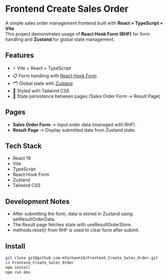 # Frontend Create Sales Order

A simple sales order management frontend built with **React + TypeScript + Vite**.  
This project demonstrates usage of **React Hook Form (RHF)** for form handling and **Zustand** for global state management.

## Features
- ⚡️ Vite + React + TypeScript
- 📋 Form handling with [React Hook Form](https://react-hook-form.com/)
- 🗂️ Global state with [Zustand](https://docs.pmnd.rs/zustand/getting-started/introduction)
- 🎨 Styled with Tailwind CSS
- 🔄 State persistence between pages (Sales Order Form → Result Page)

## Pages
- **Sales Order Form** → Input order data (managed with RHF).
- **Result Page** → Display submitted data from Zustand state.

## Tech Stack
- React 19
- Vite
- TypeScript
- React Hook Form
- Zustand
- Tailwind CSS

## Development Notes
- After submitting the form, data is stored in Zustand using setResultOrderData.
- The Result page fetches state with useResultOrderStore.
- methods.reset() from RHF is used to clear form after submit.

## Install
```bash
git clone git@github.com:mfarhann10/Frontend_Create_Sales_Order.git
cd Frontend_Create_Sales_Order
npm install
npm run dev



